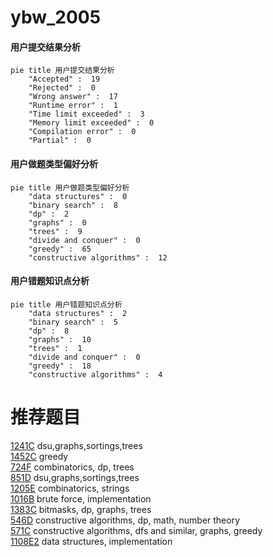 # ybw_2005

<!-- tabs:start -->



#### **用户提交结果分析**

```mermaid
pie title 用户提交结果分析
    "Accepted" :  19
    "Rejected" :  0
    "Wrong answer" :  17
    "Runtime error" :  1
    "Time limit exceeded" :  3
    "Memory limit exceeded" :  0
    "Compilation error" :  0
    "Partial" :  0
```

#### **用户做题类型偏好分析**

```mermaid
pie title 用户做题类型偏好分析
    "data structures" :  0
    "binary search" :  8
    "dp" :  2
    "graphs" :  0
    "trees" :  9
    "divide and conquer" :  0
    "greedy" :  65
    "constructive algorithms" :  12
```
#### **用户错题知识点分析**

```mermaid
pie title 用户错题知识点分析
    "data structures" :  2
    "binary search" :  5
    "dp" :  8
    "graphs" :  10
    "trees" :  1
    "divide and conquer" :  0
    "greedy" :  18
    "constructive algorithms" :  4
```



<!-- tabs:end -->
# 推荐题目
[1241C](https://codeforces.com/contest/1241/problem/C)		dsu,graphs,sortings,trees		  
[1452C](https://codeforces.com/contest/1452/problem/C)		greedy		  
[724F](https://codeforces.com/contest/724/problem/F)		combinatorics,
                        dp,
                        trees		  
[851D](https://codeforces.com/contest/851/problem/D)		dsu,graphs,sortings,trees		  
[1205E](https://codeforces.com/contest/1205/problem/E)		combinatorics,
                        strings		  
[1016B](https://codeforces.com/contest/1016/problem/B)		brute force,
                        implementation		  
[1383C](https://codeforces.com/contest/1383/problem/C)		bitmasks,
                        dp,
                        graphs,
                        trees		  
[546D](https://codeforces.com/contest/546/problem/D)		constructive algorithms,
                        dp,
                        math,
                        number theory		  
[571C](https://codeforces.com/contest/571/problem/C)		constructive algorithms,
                        dfs and similar,
                        graphs,
                        greedy		  
[1108E2](https://codeforces.com/contest/1108E/problem/2)		data structures,
                        implementation		  
